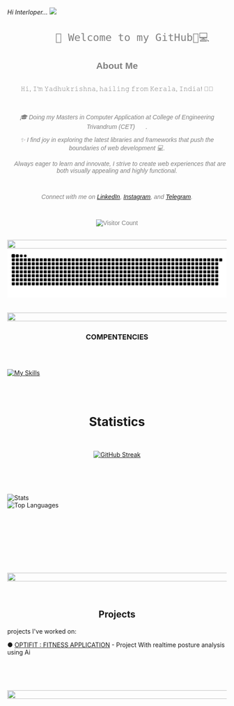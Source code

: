 




###### Hi  Interloper...  <picture><img src = "https://i.giphy.com/media/v1.Y2lkPTc5MGI3NjExdG1pOGI2MjRodGtibjlpaTh3M25jcTJ1aXZxcWljeDUyaXBkM3ZzbiZlcD12MV9pbnRlcm5hbF9naWZfYnlfaWQmY3Q9cw/3ohzdQVFZ1obyONNFS/giphy.gif" width = 45px></picture>

    





<div align="center" style="font-family: 'Lucida Console', 'Courier New', monospace; font-size: 2em; color: gray;">

         👋 Welcome to my GitHub🌱💻
</div>

 <div align="center" style="color: gray; font-family: Arial, sans-serif;">

## About Me
<br>
<center>
𝙷𝚒,  𝙸’𝚖  𝚈𝚊𝚍𝚑𝚞𝚔𝚛𝚒𝚜𝚑𝚗𝚊,  𝚑𝚊𝚒𝚕𝚒𝚗𝚐  𝚏𝚛𝚘𝚖  𝙺𝚎𝚛𝚊𝚕𝚊,  𝙸𝚗𝚍𝚒𝚊! 🌴🏅 
</center><br>
<br>

*🎓 Doing my Masters in Computer Application at College of Engineering Trivandrum (CET)👨‍🎓 .*

*✨ I find joy in exploring the latest libraries and frameworks that push the boundaries of web development 💻.*

*🌟 Always eager to learn and innovate, I strive to create web experiences that are both visually appealing and highly functional.*

<br>

*Connect with me on [LinkedIn](https://www.linkedin.com/in/yadhukrishnx), [Instagram](https://www.instagram.com/yadhukrishnx), and [Telegram](https://t.me/yadhukrishnx).*

<br>



![Visitor Count](https://profile-counter.glitch.me/{yadhukrishnx}/count.svg)

</div>
 <br>
 <img src="https://i.imgur.com/dBaSKWF.gif" height="20" width="1000">
<picture>
  <source media="(prefers-color-scheme: dark)" srcset="github-user-contribution.svg"  width="1000" />
  <source media="(prefers-color-scheme: light)" srcset="github-user-contribution.svg"  width="1000" />
  <img alt="github-snake" src="github-user-contribution.svg"  width="1000"/>
</picture>

   

 <br><img src="https://i.imgur.com/dBaSKWF.gif" height="20" width="1000">
 <br>
 <h3 align="center">COMPENTENCIES</h3>
 <br> <br> 


 [![My Skills](https://simpleskill.icons.workers.dev/svg?i=git,python,django,react,shell,javascript,mysql,postgresql,github,linux,jquery,css3,python,bootstrap,figma&theme=light&w=800)](#)


<br><br> 

 <h1 align="center"> Statistics  </h1> 
<center>
<br> 
    
[![GitHub Streak](https://streak-stats.demolab.com?user=yadhukrishnx&theme=highcontrast&hide_border=true&border_radius=60&date_format=%5BY%20%5DM%20j&card_width=1000)](https://git.io/streak-stats)



</center>
<br> 
<br> 

<br>

<br>

<div>
    
<img src="https://github-readme-stats.vercel.app/api?username=yadhukrishnx&show_icons=true&theme=dark&rank_icon=github" alt="Stats" style="display:inline-block;width:460px; "/>
<img src="https://github-readme-stats.vercel.app/api/top-langs/?username=yadhukrishnx&theme=dark&show_icons=true&hide_border=true&layout=compact" alt="Top Languages" style="display:inline-block; width:380px; height:auto;"/>
</div>


<br><br> <br> 
  <br>   <br>

       
<br><br><img src="https://i.imgur.com/dBaSKWF.gif" height="20" width="1000">



<br>
 
<h2 align="center"> Projects </h2>
 
projects I've worked on:

● [ OPTIFIT : FITNESS APPLICATION](https://optifit-ai.web.app/) - Project With realtime posture analysis using Ai









   
<br>


 <br>

 
 <br><img src="https://i.imgur.com/dBaSKWF.gif" height="20" width="1000">
 <br>
 <br> <br> <br>

<!-- <p align="center">
  <img src="https://media.giphy.com/media/v1.Y2lkPTc5MGI3NjExeTNrN29iNTV6bHZxenY1NXo1b3h5MHM3MXQxcW5rY3p5NmttOWF2MyZlcD12MV9pbnRlcm5hbF9naWZfYnlfaWQmY3Q9Zw/f3AD6Skz5goXinXUEj/giphy.gif"  height="400px" width="1200px" alt="Typing SVG">
</p> -->


     
<br>
<!--📏LINE-->

<!--🖼️ILOVEOPENSOURCE-->
<!---
yadhukrishnx/yadhukrishnx is a ✨ special ✨ repository because its `README.md` (this file) appears on your GitHub profile.
You can click the Preview link to take a look at your changes.
--->
